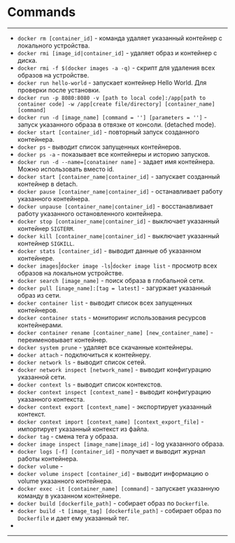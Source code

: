 # Commands
***
- `docker rm [container_id]` - команда удаляет указанный контейнер с локального устройства.
- `docker rmi [image_id|container_id]` - удаляет образ и контейнер с диска.
- `docker rmi -f $(docker images -a -q)` - скрипт для удаления всех образов на устройстве.
- `docker run hello-world` - запускает контейнер Hello World. Для проверки после установки.
- `docker run -p 8080:8080 -v [path to local code]:/app[path to container code] -w /app[create file/directory] [container_name] [command]`
- `docker run -d [image_name] [command = ''] [parameters = '']` - запуск указанного образа  в отвязке от консоли. (detached mode).
- `docker start [container_id]` - повторный запуск созданного контейнера.
- `docker ps` - выводит список запущенных контейнеров.
- `docker ps -a` - показывает все контейнеры и историю запусков.
- `docker run -d --name=[conatainer name]` - задает имя контейнера. Можно использовать вместо id.
- `docker start [container_name|container_id]` - запускает созданный контейнер в detach.
- `docker pause [container_name|container_id]` - останавливает работу указанного контейнера.
- `docker unpause [container_name|container_id]` - восстанавливает работу указанного остановленного контейнера.
- `docker stop [container_name|container_id]` - выключает указанный контейнер `SIGTERM`.
- `docker kill [container_name|container_id]` - выключает указанный контейнер `SIGKILL`.
- `docker stats [container_id]` - выводит данные об указанном контейнере.
- `docker images`|`docker image -ls`|`docker image list` - просмотр всех образов на локальном устройстве.
- `docker search [image_name]` - поиск образа в глобальной сети.
- `docker pull [inage_name]:[tag = latest]` - загуржает указанный образ из сети.
- `docker container list` - выводит список всех запущенных контейнеров.
- `docker container stats` - мониторинг использования ресурсов контейнерами.
- `docker container rename [container_name] [new_container_name]` - переименовывает контейнер.
- `docker system prune` - удаляет все скачанные контейнеры.
- `docker attach` - подключиться к контейнеру.
- `docker network ls` - выводит список сетей.
- `docker network inspect [network_name]` - выводит конфигурацию указанной сети.
- `docker context ls` - выводит список контекстов.
- `docker context inspect [context_name]` - выводит конфигурацию указанного контекста.
- `docker context export [context_name]` - экспортирует указанный контекст.
- `docker context import [context_name] [context_export_file]` - импортирует указанный контекст из файла.
- `docker tag` - смена тега у образа.
- `docker image inspect [image_name|image_id]` - log указанного образа.
- `docker logs [-f] [container_id]` - получает и выводит журнал работы контейнера.
- `docker volume` - 
- `docker volume inspect [container_id]` - выводит информацию о volume указанного контейнера.
- `docker exec -it [container_name] [command]` - запускает указанную команду в указанном контейнере.
- `docker build [dockerfile_path]` - собирает образ по `Dockerfile`.
- `docker build -t [image_tag] [dockerfile_path]` - собирает образ по `Dockerfile` и дает ему указанный тег.
- 
***
